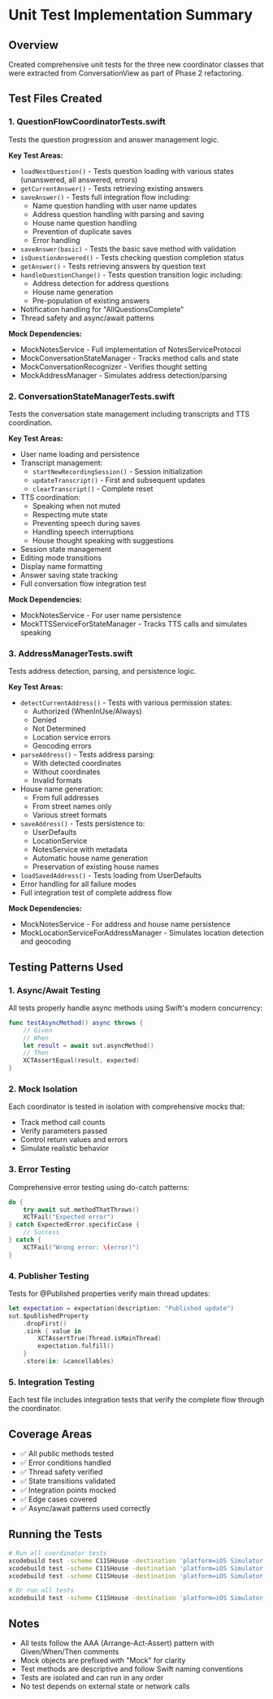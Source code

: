 # Unit Test Implementation Summary

## Overview
Created comprehensive unit tests for the three new coordinator classes that were extracted from ConversationView as part of Phase 2 refactoring.

## Test Files Created

### 1. QuestionFlowCoordinatorTests.swift
Tests the question progression and answer management logic.

**Key Test Areas:**
- `loadNextQuestion()` - Tests question loading with various states (unanswered, all answered, errors)
- `getCurrentAnswer()` - Tests retrieving existing answers
- `saveAnswer()` - Tests full integration flow including:
  - Name question handling with user name updates
  - Address question handling with parsing and saving
  - House name question handling
  - Prevention of duplicate saves
  - Error handling
- `saveAnswer(basic)` - Tests the basic save method with validation
- `isQuestionAnswered()` - Tests checking question completion status
- `getAnswer()` - Tests retrieving answers by question text
- `handleQuestionChange()` - Tests question transition logic including:
  - Address detection for address questions
  - House name generation
  - Pre-population of existing answers
- Notification handling for "AllQuestionsComplete"
- Thread safety and async/await patterns

**Mock Dependencies:**
- MockNotesService - Full implementation of NotesServiceProtocol
- MockConversationStateManager - Tracks method calls and state
- MockConversationRecognizer - Verifies thought setting
- MockAddressManager - Simulates address detection/parsing

### 2. ConversationStateManagerTests.swift
Tests the conversation state management including transcripts and TTS coordination.

**Key Test Areas:**
- User name loading and persistence
- Transcript management:
  - `startNewRecordingSession()` - Session initialization
  - `updateTranscript()` - First and subsequent updates
  - `clearTranscript()` - Complete reset
- TTS coordination:
  - Speaking when not muted
  - Respecting mute state
  - Preventing speech during saves
  - Handling speech interruptions
  - House thought speaking with suggestions
- Session state management
- Editing mode transitions
- Display name formatting
- Answer saving state tracking
- Full conversation flow integration test

**Mock Dependencies:**
- MockNotesService - For user name persistence
- MockTTSServiceForStateManager - Tracks TTS calls and simulates speaking

### 3. AddressManagerTests.swift
Tests address detection, parsing, and persistence logic.

**Key Test Areas:**
- `detectCurrentAddress()` - Tests with various permission states:
  - Authorized (WhenInUse/Always)
  - Denied
  - Not Determined
  - Location service errors
  - Geocoding errors
- `parseAddress()` - Tests address parsing:
  - With detected coordinates
  - Without coordinates
  - Invalid formats
- House name generation:
  - From full addresses
  - From street names only
  - Various street formats
- `saveAddress()` - Tests persistence to:
  - UserDefaults
  - LocationService
  - NotesService with metadata
  - Automatic house name generation
  - Preservation of existing house names
- `loadSavedAddress()` - Tests loading from UserDefaults
- Error handling for all failure modes
- Full integration test of complete address flow

**Mock Dependencies:**
- MockNotesService - For address and house name persistence
- MockLocationServiceForAddressManager - Simulates location detection and geocoding

## Testing Patterns Used

### 1. Async/Await Testing
All tests properly handle async methods using Swift's modern concurrency:
```swift
func testAsyncMethod() async throws {
    // Given
    // When
    let result = await sut.asyncMethod()
    // Then
    XCTAssertEqual(result, expected)
}
```

### 2. Mock Isolation
Each coordinator is tested in isolation with comprehensive mocks that:
- Track method call counts
- Verify parameters passed
- Control return values and errors
- Simulate realistic behavior

### 3. Error Testing
Comprehensive error testing using do-catch patterns:
```swift
do {
    try await sut.methodThatThrows()
    XCTFail("Expected error")
} catch ExpectedError.specificCase {
    // Success
} catch {
    XCTFail("Wrong error: \(error)")
}
```

### 4. Publisher Testing
Tests for @Published properties verify main thread updates:
```swift
let expectation = expectation(description: "Published update")
sut.$publishedProperty
    .dropFirst()
    .sink { value in
        XCTAssertTrue(Thread.isMainThread)
        expectation.fulfill()
    }
    .store(in: &cancellables)
```

### 5. Integration Testing
Each test file includes integration tests that verify the complete flow through the coordinator.

## Coverage Areas

- ✅ All public methods tested
- ✅ Error conditions handled
- ✅ Thread safety verified
- ✅ State transitions validated
- ✅ Integration points mocked
- ✅ Edge cases covered
- ✅ Async/await patterns used correctly

## Running the Tests

```bash
# Run all coordinator tests
xcodebuild test -scheme C11SHouse -destination 'platform=iOS Simulator,name=iPhone 15' -only-testing:C11SHouseTests/QuestionFlowCoordinatorTests
xcodebuild test -scheme C11SHouse -destination 'platform=iOS Simulator,name=iPhone 15' -only-testing:C11SHouseTests/ConversationStateManagerTests
xcodebuild test -scheme C11SHouse -destination 'platform=iOS Simulator,name=iPhone 15' -only-testing:C11SHouseTests/AddressManagerTests

# Or run all tests
xcodebuild test -scheme C11SHouse -destination 'platform=iOS Simulator,name=iPhone 15'
```

## Notes

- All tests follow the AAA (Arrange-Act-Assert) pattern with Given/When/Then comments
- Mock objects are prefixed with "Mock" for clarity
- Test methods are descriptive and follow Swift naming conventions
- Tests are isolated and can run in any order
- No test depends on external state or network calls